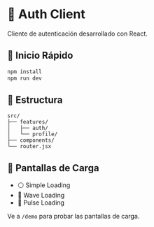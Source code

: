 # 🔐 Auth Client

Cliente de autenticación desarrollado con React.

## 🚀 Inicio Rápido

```bash
npm install
npm run dev
```

## 📁 Estructura

```
src/
├── features/
│   ├── auth/
│   └── profile/
├── components/
└── router.jsx
```

## 🎨 Pantallas de Carga

- ⚪ Simple Loading
- 🌊 Wave Loading  
- 💫 Pulse Loading

Ve a `/demo` para probar las pantallas de carga.

